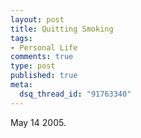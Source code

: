 ```yaml
--- 
layout: post
title: Quitting Smoking
tags: 
- Personal Life
comments: true
type: post
published: true
meta: 
  dsq_thread_id: "91763340"
---
```

May 14 2005.
